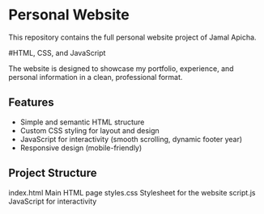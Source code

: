 # Personal Website
This repository contains the full personal website project of Jamal Apicha.

 #HTML, CSS, and JavaScript
 
 The website is designed to showcase my portfolio, experience, and personal information in a clean, professional format.

## Features
- Simple and semantic HTML structure
- Custom CSS styling for layout and design
- JavaScript for interactivity (smooth scrolling, dynamic footer year)
- Responsive design (mobile-friendly)

## Project Structure
index.html Main HTML page
styles.css Stylesheet for the website
script.js JavaScript for interactivity
